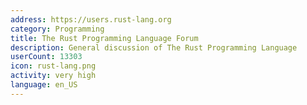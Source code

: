 ```yaml
---
address: https://users.rust-lang.org
category: Programming
title: The Rust Programming Language Forum
description: General discussion of The Rust Programming Language
userCount: 13303
icon: rust-lang.png
activity: very high
language: en_US
---
```

